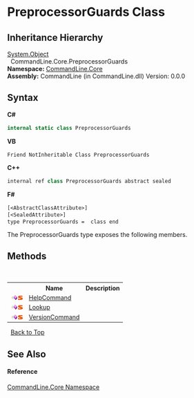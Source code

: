 # PreprocessorGuards Class
 


## Inheritance Hierarchy
<a href="https://docs.microsoft.com/dotnet/api/system.object" target="_blank">System.Object</a><br />&nbsp;&nbsp;CommandLine.Core.PreprocessorGuards<br />
**Namespace:**&nbsp;<a href="N_CommandLine_Core">CommandLine.Core</a><br />**Assembly:**&nbsp;CommandLine (in CommandLine.dll) Version: 0.0.0

## Syntax

**C#**<br />
``` C#
internal static class PreprocessorGuards
```

**VB**<br />
``` VB
Friend NotInheritable Class PreprocessorGuards
```

**C++**<br />
``` C++
internal ref class PreprocessorGuards abstract sealed
```

**F#**<br />
``` F#
[<AbstractClassAttribute>]
[<SealedAttribute>]
type PreprocessorGuards =  class end
```

The PreprocessorGuards type exposes the following members.


## Methods
&nbsp;<table><tr><th></th><th>Name</th><th>Description</th></tr><tr><td>![Public method](media/pubmethod.gif "Public method")![Static member](media/static.gif "Static member")</td><td><a href="M_CommandLine_Core_PreprocessorGuards_HelpCommand">HelpCommand</a></td><td /></tr><tr><td>![Public method](media/pubmethod.gif "Public method")![Static member](media/static.gif "Static member")</td><td><a href="M_CommandLine_Core_PreprocessorGuards_Lookup">Lookup</a></td><td /></tr><tr><td>![Public method](media/pubmethod.gif "Public method")![Static member](media/static.gif "Static member")</td><td><a href="M_CommandLine_Core_PreprocessorGuards_VersionCommand">VersionCommand</a></td><td /></tr></table>&nbsp;
<a href="#preprocessorguards-class">Back to Top</a>

## See Also


#### Reference
<a href="N_CommandLine_Core">CommandLine.Core Namespace</a><br />